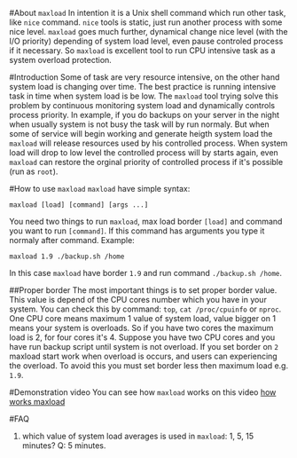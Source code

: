#About `maxload`
In intention it is a Unix shell command which run other task, like `nice` command. `nice` tools is static, just run another process with some nice level. `maxload` goes much further, dynamical change nice level (with the I/O priority) depending of system load level, even pause controled process if it necessary. So `maxload` is excellent tool to run CPU intensive task as a system overload protection.

#Introduction
Some of task are very resource intensive, on the other hand system load is changing over time. The best practice is running intensive task in time when system load is be low. The `maxload` tool trying solve this problem by continuous monitoring system load and dynamically controls process priority. In example, if you do backups on your server in the night when usually system is not busy the task will by run normaly. But when some of service will begin working and generate heigth system load the `maxload` will release resources used by his controlled process. When system load will drop to low level the controlled process will by starts again, even `maxload` can restore the orginal priority of controlled process if it's possible (run as `root`).

#How to use `maxload`
`maxload` have simple syntax:
```
maxload [load] [command] [args ...]
```
You need two things to run `maxload`, max load border `[load]` and command you want to run `[command]`. If this command has arguments you type it normaly after command. Example:
```
maxload 1.9 ./backup.sh /home
```
In this case `maxload` have border `1.9` and run command `./backup.sh /home`.

##Proper border
The most important things is to set proper border value. This value is depend of the CPU cores number which you have in your system. You can check this by command: `top`, `cat /proc/cpuinfo` or `nproc`.
One CPU core means maximum 1 value of system load, value bigger on 1 means your system is overloads. So if you have two cores the maximum load is 2, for four cores it's 4.
Suppose you have two CPU cores and you have run backup script until system is not overload. If you set border on `2` maxload start work when overload is occurs, and users can experiencing the overload. To avoid this you must set border less then maximum load e.g. `1.9`.

#Demonstration video
You can see how `maxload` works on this video [how works maxload](https://youtu.be/IwpuLnNWhrY)

#FAQ
1. which value of system load averages is used in `maxload`: 1, 5, 15 minutes?
Q: 5 minutes.
